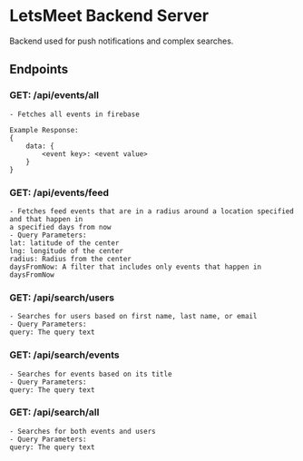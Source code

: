 # LetsMeet Backend Server

Backend used for push notifications and complex searches.

## Endpoints

### GET: /api/events/all

    - Fetches all events in firebase
    
    Example Response:
    {
        data: {
            <event key>: <event value>
        }
    }
    
### GET: /api/events/feed

    - Fetches feed events that are in a radius around a location specified and that happen in
    a specified days from now
    - Query Parameters:
    lat: latitude of the center
    lng: longitude of the center
    radius: Radius from the center
    daysFromNow: A filter that includes only events that happen in daysFromNow



### GET: /api/search/users

    - Searches for users based on first name, last name, or email
    - Query Parameters:
    query: The query text

### GET: /api/search/events

    - Searches for events based on its title
    - Query Parameters:
    query: The query text

### GET: /api/search/all

    - Searches for both events and users
    - Query Parameters:
    query: The query text
